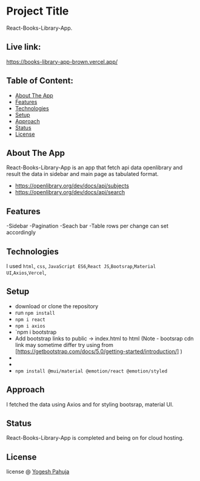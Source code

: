 # Project Title

React-Books-Library-App.

## Live link:
https://books-library-app-brown.vercel.app/

## Table of Content:

- [About The App](#about-the-app)
- [Features](#Features)
- [Technologies](#technologies)
- [Setup](#setup)
- [Approach](#approach)
- [Status](#status)
- [License](#license)

## About The App
React-Books-Library-App is an app that fetch api data openlibrary and result the data in sidebar and main page as tabulated format.
- https://openlibrary.org/dev/docs/api/subjects
- https://openlibrary.org/dev/docs/api/search

## Features
-Sidebar
-Pagination
-Seach bar
-Table rows per change can set accordingly

## Technologies
I used `html`, `css`, `JavaScript ES6`,`React JS`,`Bootsrap`,`Material UI`,`Axios`,`Vercel`,

## Setup
- download or clone the repository
- run `npm install`
- `npm i react`
- `npm i axios`
- `npm i bootstrap
- Add bootstrap links to public -> index.html to html (Note - bootsrap cdn link may sometime differ try using from [https://getbootstrap.com/docs/5.0/getting-started/introduction/] )
- <link href="https://cdn.jsdelivr.net/npm/bootstrap@5.0.2/dist/css/bootstrap.min.css" rel="stylesheet" integrity="sha384-EVSTQN3/azprG1Anm3QDgpJLIm9Nao0Yz1ztcQTwFspd3yD65VohhpuuCOmLASjC" crossorigin="anonymous">
- <script src="https://cdn.jsdelivr.net/npm/bootstrap@5.0.2/dist/js/bootstrap.bundle.min.js" integrity="sha384-MrcW6ZMFYlzcLA8Nl+NtUVF0sA7MsXsP1UyJoMp4YLEuNSfAP+JcXn/tWtIaxVXM" crossorigin="anonymous"></script>
- `npm install @mui/material @emotion/react @emotion/styled`

## Approach
I fetched the data using Axios and for styling bootsrap, material UI.
## Status
React-Books-Library-App is completed and being on for cloud hosting.


## License

license @ [Yogesh Pahuja](https://github.com/pahujayogesh)
